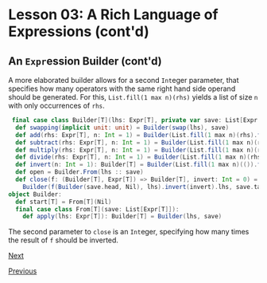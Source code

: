Lesson 03: A Rich Language of Expressions (cont'd)
==================================================

An `Expr`ession Builder (cont'd)
--------------------------------

A more elaborated builder allows for a second `Int`eger parameter, that specifies how many operators with the same right hand
side operand should be generated. For this, `List.fill(1 max n)(rhs)` yields a list of size `n` with only occurrences of
`rhs`.

```Scala
 final case class Builder[T](lhs: Expr[T], private var save: List[Expr[T]]):
  def swapping(implicit unit: unit) = Builder(swap(lhs), save)
  def add(rhs: Expr[T], n: Int = 1) = Builder(List.fill(1 max n)(rhs).foldLeft(lhs)(Add(_, _)), save)
  def subtract(rhs: Expr[T], n: Int = 1) = Builder(List.fill(1 max n)(rhs).foldLeft(lhs)(Sub(_, _)), save)
  def multiply(rhs: Expr[T], n: Int = 1) = Builder(List.fill(1 max n)(rhs).foldLeft(lhs)(Mul(_, _)), save)
  def divide(rhs: Expr[T], n: Int = 1) = Builder(List.fill(1 max n)(rhs).foldLeft(lhs)(Div(_, _)), save)
  def invert(n: Int = 1): Builder[T] = Builder(List.fill(1 max n)(()).foldLeft(lhs) { (rhs, _) => Inv(rhs) }, save)
  def open = Builder.From(lhs :: save)
  def close(f: (Builder[T], Expr[T]) => Builder[T], invert: Int = 0) =
    Builder(f(Builder(save.head, Nil), lhs).invert(invert).lhs, save.tail)
object Builder:
  def start[T] = From[T](Nil)
  final case class From[T](save: List[Expr[T]]):
    def apply(lhs: Expr[T]): Builder[T] = Builder(lhs, save)
```

The second parameter to `close` is an `Int`eger, specifying how many times the result of `f` should be inverted.

[Next](https://github.com/sjbiaga/kittens/blob/main/queens-3-trampoline/README.md)

[Previous](https://github.com/sjbiaga/kittens/blob/main/expr-06-builder/README.md)

